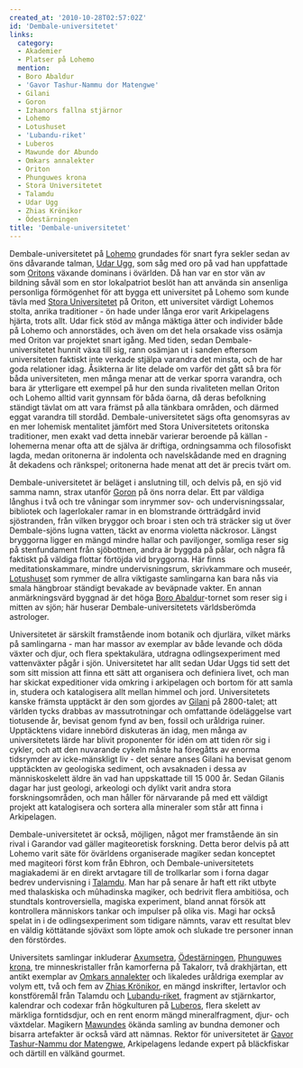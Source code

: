 ```yaml
---
created_at: '2010-10-28T02:57:02Z'
id: 'Dembale-universitetet'
links:
  category:
  - Akademier
  - Platser på Lohemo
  mention:
  - Boro Abaldur
  - 'Gavor Tashur-Nammu dor Matengwe'
  - Gilani
  - Goron
  - Izhanors fallna stjärnor
  - Lohemo
  - Lotushuset
  - 'Lubandu-riket'
  - Luberos
  - Mawunde dor Abundo
  - Omkars annalekter
  - Oriton
  - Phunguwes krona
  - Stora Universitetet
  - Talamdu
  - Udar Ugg
  - Zhias Krönikor
  - Ödestärningen
title: 'Dembale-universitetet'
---
```


Dembale-universitetet på [Lohemo] grundades för snart fyra sekler sedan av öns dåvarande talman,
[Udar Ugg], som såg med oro på vad han uppfattade som [Oritons] växande dominans i övärlden. Då han
var en stor vän av bildning såväl som en stor lokalpatriot beslöt han att använda sin ansenliga
personliga förmögenhet för att bygga ett universitet på Lohemo som kunde tävla med [Stora
Universitetet] på Oriton, ett universitet värdigt Lohemos stolta, anrika traditioner - ön hade under
långa eror varit Arkipelagens hjärta, trots allt. Udar fick stöd av många mäktiga ätter och
individer både på Lohemo och annorstädes, och även om det hela orsakade viss osämja med Oriton var
projektet snart igång. Med tiden, sedan Dembale-universitetet hunnit växa till sig, rann osämjan ut
i sanden eftersom universiteten faktiskt inte verkade stjälpa varandra det minsta, och de har goda
relationer idag. Åsikterna är lite delade om varför det gått så bra för båda universiteten, men
många menar att de verkar sporra varandra, och bara är ytterligare ett exempel på hur den sunda
rivaliteten mellan Oriton och Lohemo alltid varit gynnsam för båda öarna, då deras befolkning
ständigt tävlat om att vara främst på alla tänkbara områden, och därmed eggat varandra till stordåd.
Dembale-universitetet sägs ofta genomsyras av en mer lohemisk mentalitet jämfört med Stora
Universitetets oritonska traditioner, men exakt vad detta innebär varierar beroende på källan -
lohemerna menar ofta att de själva är driftiga, ordningsamma och filosofiskt lagda, medan oritonerna
är indolenta och navelskådande med en dragning åt dekadens och ränkspel; oritonerna hade menat att
det är precis tvärt om.

Dembale-universitetet är beläget i anslutning till, och delvis på, en sjö vid samma namn, strax
utanför [Goron] på öns norra delar. Ett par väldiga långhus i två och tre våningar som inrymmer sov-
och undervisningssalar, bibliotek och lagerlokaler ramar in en blomstrande örtträdgård invid
sjöstranden, från vilken bryggor och broar i sten och trä sträcker sig ut över Dembale-sjöns lugna
vatten, täckt av enorma violetta näckrosor. Längst bryggorna ligger en mängd mindre hallar och
paviljonger, somliga reser sig på stenfundament från sjöbottnen, andra är byggda på pålar, och några
få faktiskt på väldiga flottar förtöjda vid bryggorna. Här finns meditationskammare, mindre
undervisningsrum, skrivkammare och museér, [Lotushuset] som rymmer de allra viktigaste samlingarna
kan bara nås via smala hängbroar ständigt bevakade av beväpnade vakter. En annan anmärkningsvärd
byggnad är det höga [Boro Abaldur]-tornet som reser sig i mitten av sjön; här huserar
Dembale-universitetets världsberömda astrologer.

Universitetet är särskilt framstående inom botanik och djurlära, vilket märks på samlingarna - man
har massor av exemplar av både levande och döda växter och djur, och flera spektakulära, utdragna
odlingsexperiment med vattenväxter pågår i sjön. Universitetet har allt sedan Udar Uggs tid sett det
som sitt mission att finna ett sätt att organisera och definiera livet, och man har skickat
expeditioner vida omkring i arkipelagen och bortom för att samla in, studera och katalogisera allt
mellan himmel och jord. Universitetets kanske främsta upptäckt är den som gjordes av [Gilani] på
2800-talet; att världen tycks drabbas av massutrotningar och omfattande ödeläggelse vart tiotusende
år, bevisat genom fynd av ben, fossil och uråldriga ruiner. Upptäcktens vidare innebörd diskuteras
än idag, men många av universitetets lärde har blivit proponenter för idén om att tiden rör sig i
cykler, och att den nuvarande cykeln måste ha föregåtts av enorma tidsrymder av icke-mänskligt liv -
det senare anses Gilani ha bevisat genom upptäckten av geologiska sediment, och avsaknaden i dessa
av människoskelett äldre än vad han uppskattade till 15 000 år. Sedan Gilanis dagar har just
geologi, arkeologi och dylikt varit andra stora forskningsområden, och man håller för närvarande på
med ett väldigt projekt att katalogisera och sortera alla mineraler som står att finna i
Arkipelagen.

Dembale-universitetet är också, möjligen, något mer framstående än sin rival i Garandor vad gäller
magiteoretisk forskning. Detta beror delvis på att Lohemo varit säte för övärldens organiserade
magiker sedan konceptet med magiteori först kom från Ebhron, och Dembale-universitetets magiakademi
är en direkt arvtagare till de trollkarlar som i forna dagar bedrev undervisning i [Talamdu]. Man
har på senare år haft ett rikt utbyte med thalaskiska och mûhadinska magiker, och bedrivit flera
ambitiösa, och stundtals kontroversiella, magiska experiment, bland annat försök att kontrollera
människors tankar och impulser på olika vis. Magi har också spelat in i de odlingsexperiment som
tidigare nämnts, varav ett resultat blev en väldig köttätande sjöväxt som löpte amok och slukade tre
personer innan den förstördes.

Universitets samlingar inkluderar [Axumsetra], [Ödestärningen], [Phunguwes krona], tre
minneskristaller från kamorferna på Takalorr, två drakhjärtan, ett antikt exemplar av [Omkars
annalekter] och likaledes uråldriga exemplar av volym ett, två och fem av [Zhias Krönikor], en mängd
inskrifter, lertavlor och konstföremål från Talamdu och [Lubandu-riket], fragment av stjärnkartor,
kalendrar och codexar från högkulturen på [Luberos], flera skelett av märkliga forntidsdjur, och en
rent enorm mängd mineralfragment, djur- och växtdelar. Magikern [Mawundes] ökända samling av bundna
demoner och bisarra artefakter är också värd att nämnas. Rektor för universitetet är [Gavor
Tashur-Nammu dor Matengwe], Arkipelagens ledande expert på bläckfiskar och därtill en välkänd
gourmet.

  [Lohemo]: Lohemo
  [Udar Ugg]: Udar_Ugg
  [Oritons]: Oriton
  [Stora Universitetet]: Stora_Universitetet
  [Goron]: Goron
  [Lotushuset]: Lotushuset
  [Boro Abaldur]: Boro_Abaldur
  [Gilani]: Gilani
  [Talamdu]: Talamdu
  [Axumsetra]: Izhanors_fallna_stjärnor
  [Ödestärningen]: Ödestärningen
  [Phunguwes krona]: Phunguwes_krona
  [Omkars annalekter]: Omkars_annalekter
  [Zhias Krönikor]: Zhias_Krönikor
  [Lubandu-riket]: Lubandu-riket
  [Luberos]: Luberos
  [Mawundes]: Mawunde_dor_Abundo
  [Gavor Tashur-Nammu dor Matengwe]: Gavor_Tashur-Nammu_dor_Matengwe
